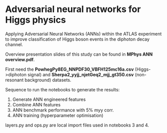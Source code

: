 # Adversarial neural networks for Higgs physics
Applying Adversarial Neural Networks (ANNs) within the ATLAS experiment to improve classification of Higgs boson events in the diphoton decay channel.

Overview presentation slides of this study can be found in <b>MPhys ANN overview.pdf</b>.

First need the <b>PowhegPy8EG_NNPDF30_VBFH125mc16a.csv</b> (Higgs->diphoton signal) and <b>Sherpa2_yyjj_njetGeq2_mjj_gt350.csv</b> (non-resonant background) datasets.

Sequence to run the notebooks to generate the results:
1. Generate ANN engineered features
2. Combine ANN features
3. ANN benchmark performance with 5% myy corr.
4. ANN training (hyperparameter optimisation)

layers.py and ops.py are local import files used in notebooks 3 and 4.
